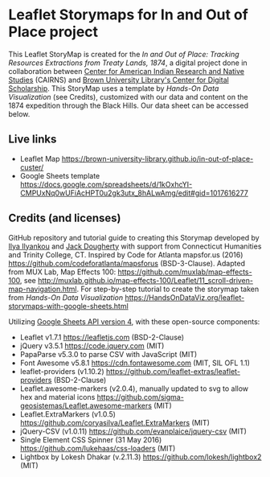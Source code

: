 # Leaflet Storymaps for In and Out of Place project
This Leaflet StoryMap is created for the *In and Out of Place: Tracking Resources Extractions from Treaty Lands, 1874*, a digital project done in collaboration between [Center for American Indian Research and Native Studies](https://www.nativecairns.org/index.html) (CAIRNS) and [Brown University Library's Center for Digital Scholarship](https://library.brown.edu/create/cds/in-and-out-of-place-resource-extractions-from-treaty-lands). This StoryMap uses a template by *Hands-On Data Visualization* (see Credits), customized with our data and content on the 1874 expedition through the Black Hills. Our data sheet can be accessed below.

## Live links
- Leaflet Map https://brown-university-library.github.io/in-out-of-place-custer/
- Google Sheets template https://docs.google.com/spreadsheets/d/1kOxhcYI-CMPUxNq0wUFiAcHPT0u2gk3utx_8hALwAmg/edit#gid=1017616277

## Credits (and licenses)
GitHub repository and tutorial guide to creating this Storymap developed by [Ilya Ilyankou](https://github.com/ilyankou) and [Jack Dougherty](https://github.com/jackdougherty) with support from Connecticut Humanities and Trinity College, CT. Inspired by Code for Atlanta mapsfor.us (2016) https://github.com/codeforatlanta/mapsforus (BSD-3-Clause). Adapted from MUX Lab, Map Effects 100: https://github.com/muxlab/map-effects-100, see http://muxlab.github.io/map-effects-100/Leaflet/11_scroll-driven-map-navigation.html. For step-by-step tutorial to create the storymap taken from *Hands-On Data Visualization* https://HandsOnDataViz.org/leaflet-storymaps-with-google-sheets.html

Utilizing [Google Sheets API version 4](https://developers.google.com/sheets/api), with these open-source components:

- Leaflet v1.7.1 https://leafletjs.com (BSD-2-Clause)
- jQuery v3.5.1 https://code.jquery.com (MIT)
- PapaParse v5.3.0 to parse CSV with JavaScript (MIT)
- Font Awesome v5.8.1 https://cdn.fontawesome.com (MIT, SIL OFL 1.1)
- leaflet-providers (v1.10.2) https://github.com/leaflet-extras/leaflet-providers (BSD-2-Clause)
- Leaflet.awesome-markers (v2.0.4), manually updated to svg to allow hex and material icons https://github.com/sigma-geosistemas/Leaflet.awesome-markers (MIT)
- Leaflet.ExtraMarkers (v1.0.5) https://github.com/coryasilva/Leaflet.ExtraMarkers (MIT)
- jQuery-CSV (v1.0.11) https://github.com/evanplaice/jquery-csv (MIT)
- Single Element CSS Spinner (31 May 2016) https://github.com/lukehaas/css-loaders (MIT)
- Lightbox by Lokesh Dhakar (v.2.11.3) https://github.com/lokesh/lightbox2 (MIT)
